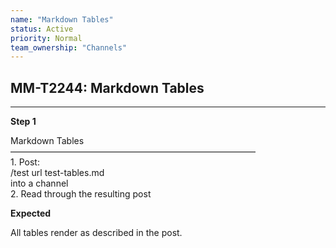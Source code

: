 ```yaml
---
name: "Markdown Tables"
status: Active
priority: Normal
team_ownership: "Channels"
---
```


## MM-T2244: Markdown Tables

---

**Step 1**

Markdown Tables\
————————————————————————————\
1\. Post:\
/test url test-tables.md\
into a channel\
2\. Read through the resulting post

**Expected**

All tables render as described in the post.
